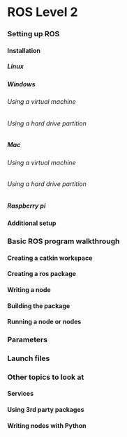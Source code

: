 # ROS Level 2

### Setting up ROS

#### Installation


##### Linux


##### Windows


###### Using a virtual machine


###### Using a hard drive partition


##### Mac


###### Using a virtual machine


###### Using a hard drive partition


##### Raspberry pi

#### Additional setup


### Basic ROS program walkthrough


#### Creating a catkin workspace

#### Creating a ros package

#### Writing a node

#### Building the package

#### Running a node or nodes


### Parameters


### Launch files


### Other topics to look at

#### Services

#### Using 3rd party packages

#### Writing nodes with Python
